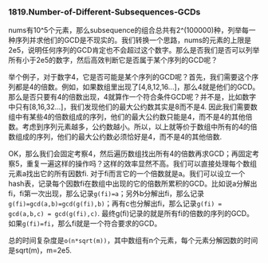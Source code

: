 ### 1819.Number-of-Different-Subsequences-GCDs

nums有10^5个元素，那么subsequence的组合总共有2^(100000)种，列举每一种序列并求他们的GCD是不现实的。我们转换一个思路，nums的元素的上限是2e5，说明任何序列的GCD肯定也不会超过这个数字。那么是否我们是否可以列举所有小于2e5的数字，然后高效判断它是否属于某个序列的GCD呢？

举个例子，对于数字4，它是否可能是某个序列的GCD呢？首先，我们需要这个序列都是4的倍数。例如，如果数组里出现了[4,8,12,16...]，那么4就是他们的GCD。那么是否只要有4的倍数出现，4就算作一个符合条件GCD呢？并不是，比如数字中只有[8,16,32...]，我们发现他们的最大公约数其实是8而不是4. 因此我们需要数组中有某些4的倍数组成的序列，他们的最大公约数只能是4，而不是4的其他倍数。考虑到序列元素越多，公约数越小。所以，以上就等价于数组中所有的4的倍数组成的序列，他们的最大公约数必须恰好是4，而不是4的其他倍数.

OK，那么我们会固定考察4，然后遍历数组找出所有4的倍数再求GCD；再固定考察5，重复一遍这样的操作吗？这样的效率显然不高。我们可以直接处理每个数组元素a找出它的所有因数fi. 对于fi而言它的一个倍数就是a。我们可以设立一个hash表，记录每个因数fi在数组中出现的它的倍数所累积的GCD。比如说a分解出fi，fi第一次出现，那么记录```g(fi)=a```；另外b分解出fi，那么记录```g(fi)=gcd(a,b)=gcd(g(fi),b)```；再有c也分解出fi，那么记录```g(fi) = gcd(a,b,c) = gcd(g(fi),c)```. 最终g(fi)记录的就是所有fi的倍数的序列的GCD。如果```g(fi)=fi```，那么fi就是一个符合要求的GCD。

总的时间复杂度是```o(n*sqrt(m))```，其中数组有n个元素，每个元素分解因数的时间是sqrt(m)，m=2e5.
